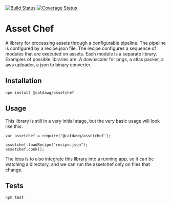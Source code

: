[![Build Status](https://travis-ci.org/catdawg/assetchef.svg?branch=master)](https://travis-ci.org/catdawg/assetchef)
[![Coverage Status](https://coveralls.io/repos/github/catdawg/assetchef/badge.svg?branch=master)](https://coveralls.io/github/catdawg/assetchef?branch=master)

Asset Chef
=========

A library for processing assets through a configurable pipeline. The pipeline is configured by a recipe.json file. The recipe configures a sequence of modules that are executed on assets. Each module is a separate library. Examples of possible libraries are: A downscaler for pngs, a atlas packer, a aws uploader, a json to binary converter.

## Installation

  `npm install @catdawg/assetchef`

## Usage

  This library is still in a very initial stage, but the very basic usage will look like this:

    var assetchef = require('@catdawg/assetchef');

    assetchef.loadRecipe("recipe.json");
    assetchef.cook();

  The idea is to also integrate this library into a running app, so it can be watching a directory, and we can run the assetchef only on files that change.

## Tests

  `npm test`